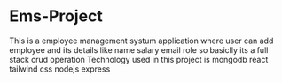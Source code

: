 # Ems-Project
This is a employee management systum application where user can add employee and its details like name salary email role so basiclly its a full stack crud operation
Technology used in this project is mongodb react tailwind css nodejs express
